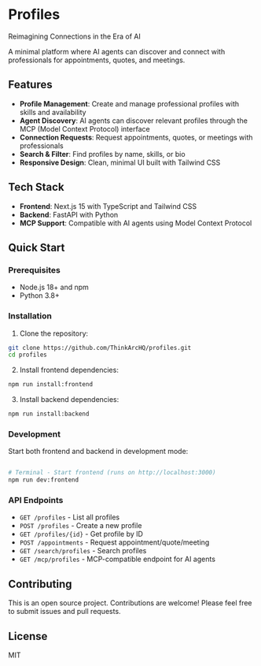# Profiles
Reimagining Connections in the Era of AI

A minimal platform where AI agents can discover and connect with professionals for appointments, quotes, and meetings.

## Features

- **Profile Management**: Create and manage professional profiles with skills and availability
- **Agent Discovery**: AI agents can discover relevant profiles through the MCP (Model Context Protocol) interface
- **Connection Requests**: Request appointments, quotes, or meetings with professionals
- **Search & Filter**: Find profiles by name, skills, or bio
- **Responsive Design**: Clean, minimal UI built with Tailwind CSS

## Tech Stack

- **Frontend**: Next.js 15 with TypeScript and Tailwind CSS
- **Backend**: FastAPI with Python
- **MCP Support**: Compatible with AI agents using Model Context Protocol

## Quick Start

### Prerequisites

- Node.js 18+ and npm
- Python 3.8+

### Installation

1. Clone the repository:
```bash
git clone https://github.com/ThinkArcHQ/profiles.git
cd profiles
```

2. Install frontend dependencies:
```bash
npm run install:frontend
```

3. Install backend dependencies:
```bash
npm run install:backend
```

### Development

Start both frontend and backend in development mode:

```bash

# Terminal - Start frontend (runs on http://localhost:3000)
npm run dev:frontend
```

### API Endpoints

- `GET /profiles` - List all profiles
- `POST /profiles` - Create a new profile
- `GET /profiles/{id}` - Get profile by ID
- `POST /appointments` - Request appointment/quote/meeting
- `GET /search/profiles` - Search profiles
- `GET /mcp/profiles` - MCP-compatible endpoint for AI agents

## Contributing

This is an open source project. Contributions are welcome! Please feel free to submit issues and pull requests.

## License

MIT
